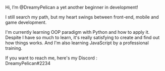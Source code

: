 Hi, I’m @DreamyPelican a yet another beginner in development!

I still search my path, but my heart swings between front-end, mobile and game development.

I'm currently learning OOP paradigm with Python and how to apply it. Despite I have so much
to learn, it's really satisfying to create and find out how things works.
And I'm also learning JavaScript by a professional training.

If you want to reach me, here's my Discord : <br>
DreamyPelican#2234




<!---
DreamyPelican/DreamyPelican is a ✨ special ✨ repository because its `README.md` (this file) appears on your GitHub profile.
You can click the Preview link to take a look at your changes.
--->
